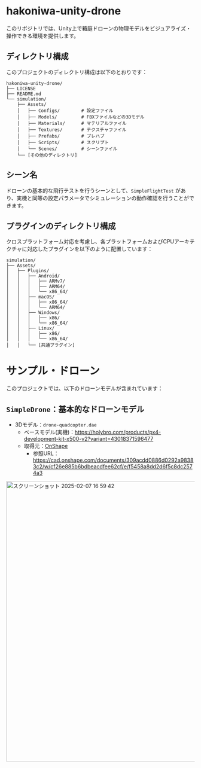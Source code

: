 # hakoniwa-unity-drone
このリポジトリでは、Unity上で箱庭ドローンの物理モデルをビジュアライズ・操作できる環境を提供します。

## ディレクトリ構成

このプロジェクトのディレクトリ構成は以下のとおりです：

```tree
hakoniwa-unity-drone/
├── LICENSE
├── README.md
└── simulation/
    ├── Assets/
    │   ├── Configs/        # 設定ファイル
    │   ├── Models/         # FBXファイルなどの3Dモデル
    │   ├── Materials/      # マテリアルファイル
    │   ├── Textures/       # テクスチャファイル
    │   ├── Prefabs/        # プレハブ
    │   ├── Scripts/        # スクリプト
    │   └── Scenes/         # シーンファイル
    └── [その他のディレクトリ]
```

## シーン名

ドローンの基本的な飛行テストを行うシーンとして、`SimpleFlightTest` があり、実機と同等の設定パラメータでシミュレーションの動作確認を行うことができます。

## プラグインのディレクトリ構成

クロスプラットフォーム対応を考慮し、各プラットフォームおよびCPUアーキテクチャに対応したプラグインを以下のように配置しています：
```tree
simulation/
├── Assets/
│   ├── Plugins/
│   │   ├── Android/
│   │   │   ├── ARMv7/
│   │   │   ├── ARM64/
│   │   │   └── x86_64/
│   │   ├── macOS/
│   │   │   ├── x86_64/
│   │   │   └── ARM64/
│   │   ├── Windows/
│   │   │   ├── x86/
│   │   │   └── x86_64/
│   │   ├── Linux/
│   │   │   ├── x86/
│   │   │   └── x86_64/
│   │   └── [共通プラグイン]
```

# サンプル・ドローン

このプロジェクトでは、以下のドローンモデルが含まれています：

## `SimpleDrone`：基本的なドローンモデル
- 3Dモデル：`drone-quadcopter.dae`
  - ベースモデル(実機)：https://holybro.com/products/px4-development-kit-x500-v2?variant=43018371596477
  - 取得元：[OnShape](https://www.onshape.com/en/)
    - 参照URL：https://cad.onshape.com/documents/309acdd0886d0292a98383c2/w/cf26e885b6bdbeacdfee62cf/e/f5458a8dd2d6f5c8dc2574a3

<img width="750" alt="スクリーンショット 2025-02-07 16 59 42" src="https://github.com/user-attachments/assets/f0a03247-a2bf-43a0-a0b1-47409a62e0b9" />
